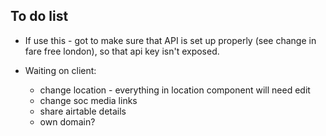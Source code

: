 ## To do list

- If use this - got to make sure that API is set up properly (see change in fare free london), so that api key isn't exposed.

- Waiting on client:
  - change location - everything in location component will need edit
  - change soc media links
  - share airtable details
  - own domain?
